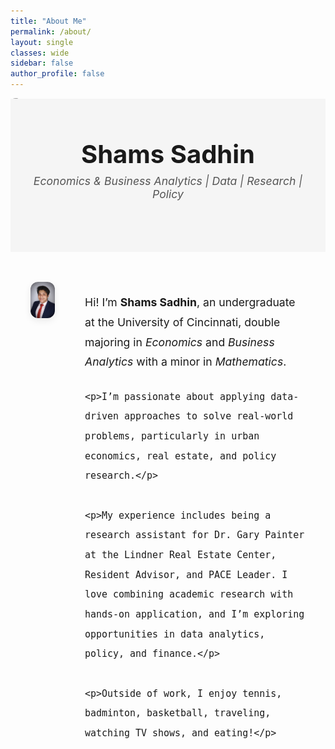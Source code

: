 ```yaml
---
title: "About Me"
permalink: /about/
layout: single
classes: wide
sidebar: false
author_profile: false
---
```


<style>
  .hero-banner {
    position: relative;
    text-align: center;
    padding: 4rem 1rem;
    background: #f5f5f5;
    font-family: "Inter", sans-serif;
  }

  .hero-banner h1 {
    font-size: 2.5rem;
    margin: 0;
  }

  .hero-banner p {
    font-style: italic;
    font-size: 1.1rem;
    color: #555;
    margin-top: 0.5rem;
  }

  .hero-image img {
    width: 100%;
    max-height: 400px;
    object-fit: cover;
    display: block;
    border-radius: 8px;
    margin-bottom: -1rem;
  }

  .bio-container {
    display: flex;
    gap: 3rem;
    max-width: 1100px;
    margin: 3rem auto;
    padding: 0 2rem;
    align-items: flex-start;
  }

  .bio-image img {
    width: 280px;
    border-radius: 12px;
    box-shadow: 0 4px 12px rgba(0, 0, 0, 0.08);
  }

  .bio-text {
    font-size: 1.1rem;
    line-height: 1.8;
    max-width: 100%;
  }

  .bio-text p {
    margin-bottom: 1.5rem;
  }

  @media screen and (max-width: 768px) {
    .bio-container {
      flex-direction: column;
      align-items: center;
    }

    .bio-image img {
      width: 200px;
    }

    .bio-text {
      text-align: center;
    }
  }
</style>

<!-- Full-width image (hero background) -->
<div class="hero-image">
  <img src="/assets/images/banner.jpg" alt="Banner of Shams Sadhin" />
</div>

<!-- Banner with name and subtitle -->
<div class="hero-banner">
  <h1>Shams Sadhin</h1>
  <p>Economics & Business Analytics | Data | Research | Policy</p>
</div>

<!-- Bio section below -->
<div class="bio-container">
  <div class="bio-image">
    <img src="/assets/images/biopic.jpg" alt="Shams Sadhin headshot" />
  </div>
  <div class="bio-text">
    <p>Hi! I’m <strong>Shams Sadhin</strong>, an undergraduate at the University of Cincinnati, double majoring in <em>Economics</em> and <em>Business Analytics</em> with a minor in <em>Mathematics</em>.</p>

    <p>I’m passionate about applying data-driven approaches to solve real-world problems, particularly in urban economics, real estate, and policy research.</p>

    <p>My experience includes being a research assistant for Dr. Gary Painter at the Lindner Real Estate Center, Resident Advisor, and PACE Leader. I love combining academic research with hands-on application, and I’m exploring opportunities in data analytics, policy, and finance.</p>

    <p>Outside of work, I enjoy tennis, badminton, basketball, traveling, watching TV shows, and eating!</p>
  </div>
</div>

